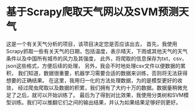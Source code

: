 # 基于Scrapy爬取天气网以及SVM预测天气

这是一个有关天气分析的项目，该项目决定您是否应该出去，
首先，我使用Scrapy抓取一些有关天气的日期，包括温度，表示晴天，下雨或其他天气的天气条件以及中国所有城市的风力及其强度，
此外，将爬取的信息保存为txt，csv，json这些格式，方便后续的处理，
另外，我会不时地处理csv文件以便数据的累积，
我们知道，数据很重要，机器学习需要合适的数据来训练，否则将无法获得想要的正确结果。
在这里，我用归一化的方法处理数据，为的是模型更好的收敛，
经过爬虫爬取以及数据的积累，我们拥有了大约十万的数据。数据量稍微充足了之后，就可以开始训练了。
最后为了得到对比效果，我使用分类树和SVM模型训练。我们可以推翻它们之间的输出结果，并认为如果结果足够好则更好。
